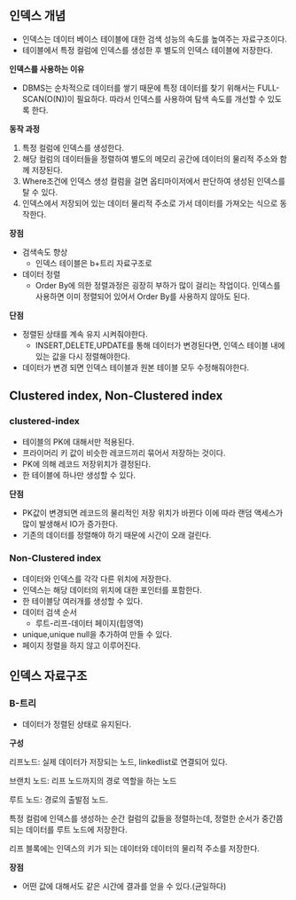 ## 인덱스 개념

- 인덱스는 데이터 베이스 테이블에 대한 검색 성능의 속도를 높여주는 자료구조이다.
- 테이블에서 특정 컬럼에 인덱스를 생성한 후 별도의 인덱스 테이블에 저장한다.

**인덱스를 사용하는 이유**

- DBMS는 순차적으로 데이터를 쌓기 때문에 특정 데이터를 찾기 위해서는 FULL-SCAN(O(N))이 필요하다. 따라서 인덱스를 사용하여 탐색 속도를 개선할 수 있도록 한다.

**동작 과정**

1. 특정 컬럼에 인덱스를 생성한다.
2. 해당 컬럼의 데이터들을 정렬하여 별도의 메모리 공간에 데이터의 물리적 주소와 함께 저장된다.
3. Where조건에 인덱스 생성 컬럼을 걸면 옵티마이저에서 판단하여 생성된 인덱스를 탈 수 있다.
4. 인덱스에서 저장되어 있는 데이터 물리적 주소로 가서 데이터를 가져오는 식으로 동작한다.

**장점**

- 검색속도 향상
    - 인덱스 테이블은 b+트리 자료구조로
- 데이터 정렬
    - Order By에 의한 정렬과정은 굉장히 부하가 많이 걸리는 작업이다. 인덱스를 사용하면 이미 정렬되어 있어서 Order By를 사용하지 않아도 된다.

**단점**

- 정렬된 상태를 계속 유지 시켜줘야한다.
    - INSERT,DELETE,UPDATE를 통해 데이터가 변경된다면, 인덱스 테이블 내에 있는 값을 다시 정렬해야한다.
- 데이터가 변경 되면 인덱스 테이블과 원본 테이블 모두 수정해줘야한다.

## Clustered index, Non-Clustered index

### clustered-index

- 테이블의 PK에 대해서만 적용된다.
- 프라이머리 키 값이 비슷한 레코드끼리 묶어서 저장하는 것이다.
- PK에 의해 레코드 저장위치가 결정된다.
- 한 테이블에 하나만 생성할 수 있다.

**단점**

- PK값이 변경되면 레코드의 물리적인 저장 위치가 바뀐다 이에 따라 랜덤 액세스가 많이 발생해서 IO가 증가한다.
- 기존의 데이터를 정렬해야 하기 때문에 시간이 오래 걸린다.

### Non-Clustered index

- 데이터와 인덱스를 각각 다른 위치에 저장한다.
- 인덱스는 해당 데이터의 위치에 대한 포인터를 포함한다.
- 한 테이블당 여러개를 생성할 수 있다.
- 데이터 검색 순서
    - 루트-리프-데이터 페이지(힙영역)
- unique,unique null을 추가하여 만들 수 있다.
- 페이지 정렬을 하지 않고 이루어진다.

## 인덱스 자료구조

### B-트리

- 데이터가 정렬된 상태로 유지된다.

**구성**

리프노드: 실제 데이터가 저장되는 노드, linkedlist로 연결되어 있다.

브랜치 노드: 리프 노드까지의 경로 역할을 하는 노드

루트 노드: 경로의 출발점 노드.

특정 컬럼에 인덱스를 생성하는 순간 컬럼의 값들을 정렬하는데, 정렬한 순서가 중간쯤 되는 데이터를 루트 노드에 저장한다.

리프 블록에는 인덱스의 키가 되는 데이터와 데이터의 물리적 주소를 저장한다.

**장점**

- 어떤 값에 대해서도 같은 시간에 결과를 얻을 수 있다.(균일하다)